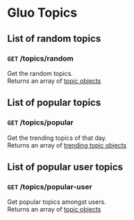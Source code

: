 # Gluo Topics

## List of random topics

### `GET` /topics/random

Get the random topics.  
Returns an array of [topic objects](/core/objects#trending-topic-object)

## List of popular topics

### `GET` /topics/popular

Get the trending topics of that day.  
Returns an array of [trending topic objects](/core/objects#trending-topic-object)

## List of popular user topics

### `GET` /topics/popular-user

Get popular topics amongst users.  
Returns an array of [topic objects](/core/objects#topic-object)
